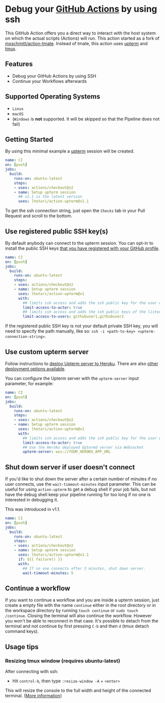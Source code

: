 # Debug your [GitHub Actions](https://github.com/features/actions) by using ssh

This GitHub Action offers you a direct way to interact with the host system on which the actual scripts (Actions) will run.
This action started as a fork of [mxschmitt/action-tmate](https://github.com/mxschmitt/action-tmate).
Instead of tmate, this action uses [upterm](https://upterm.dev/) and [tmux](https://github.com/tmux/tmux/wiki).

## Features

- Debug your GitHub Actions by using SSH
- Continue your Workflows afterwards

## Supported Operating Systems

- `Linux`
- `macOS`
- (`Windows` is **not** supported. It will be skipped so that the Pipeline does not fail)

## Getting Started

By using this minimal example a [upterm](https://upterm.dev/) session will be created.

```yaml
name: CI
on: [push]
jobs:
  build:
    runs-on: ubuntu-latest
    steps:
    - uses: actions/checkout@v2
    - name: Setup upterm session
      ## v1.1 is the latest version
      uses: lhotari/action-upterm@v1.1
```

To get the ssh connection string, just open the `Checks` tab in your Pull Request and scroll to the bottom.

## Use registered public SSH key(s)

By default anybody can connect to the upterm session. You can opt-in to install the public SSH keys [that you have registered with your GitHub profile](https://docs.github.com/en/github/authenticating-to-github/adding-a-new-ssh-key-to-your-github-account).

```yaml
name: CI
on: [push]
jobs:
  build:
    runs-on: ubuntu-latest
    steps:
    - uses: actions/checkout@v2
    - name: Setup upterm session
      uses: lhotari/action-upterm@v1
      with:
        ## limits ssh access and adds the ssh public key for the user which triggered the workflow
        limit-access-to-actor: true
        ## limits ssh access and adds the ssh public keys of the listed GitHub users
        limit-access-to-users: githubuser1,githubuser2
```

If the registered public SSH key is not your default private SSH key, you will need to specify the path manually, like so: `ssh -i <path-to-key> <upterm-connection-string>`.


## Use custom upterm server

Follow instructions to [deploy Upterm server to Heroku](https://github.com/owenthereal/upterm#heroku). There are also [other deployment options available](https://github.com/owenthereal/upterm#deploy-uptermd).

You can configure the Upterm server with the `upterm-server` input parameter, for example:

```yaml
name: CI
on: [push]
jobs:
  build:
    runs-on: ubuntu-latest
    steps:
    - uses: actions/checkout@v2
    - name: Setup upterm session
      uses: lhotari/action-upterm@v1
      with:
        ## limits ssh access and adds the ssh public key for the user which triggered the workflow
        limit-access-to-actor: true
        ## Use the Heroku deployed Uptermd server via Websocket
        upterm-server: wss://YOUR_HEROKU_APP_URL
```

## Shut down server if user doesn't connect

If you'd like to shut down the server after a certain number of minutes if no
user connects, use the `wait-timeout-minutes` input parameter. This can be
useful for using `action-upterm` to get a debug shell if your job fails, but
not have the debug shell keep your pipeline running for too long if no one is
interested in debugging it.

This was introduced in v1.1.

```yaml
name: CI
on: [push]
jobs:
  build:
    runs-on: ubuntu-latest
    steps:
    - uses: actions/checkout@v2
    - name: Setup upterm session
      uses: lhotari/action-upterm@v1.1
      if: ${{ failure() }}
      with:
        ## If no one connects after 5 minutes, shut down server.
        wait-timeout-minutes: 5
```

## Continue a workflow

If you want to continue a workflow and you are inside a upterm session, just create a empty file with the name `continue` either in the root directory or in the workspace directory by running `touch continue` or `sudo touch /continue`.
Closing the terminal will also continue the workflow. However you won't be able to reconnect in that case. 
It's possible to detach from the terminal and not continue by first pressing `C-b` and then `d` (tmux detach command keys).

## Usage tips

### Resizing tmux window (requires ubuntu-latest)

After connecting with ssh:
* Hit `control-b`, then type `:resize-window -A` + `<enter>`

This will resize the console to the full width and height of the connected terminal.
([More information](https://unix.stackexchange.com/a/570015))


